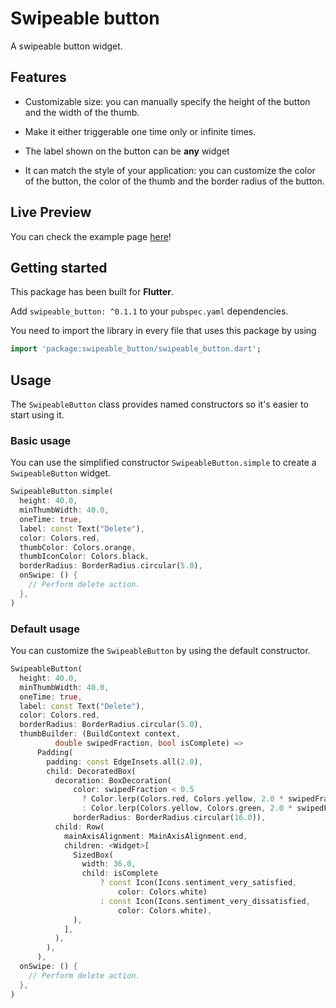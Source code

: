 # Swipeable button

A swipeable button widget.

## Features

- Customizable size: you can manually specify the height of the button and
the width of the thumb.

- Make it either triggerable one time only or infinite times.

- The label shown on the button can be **any** widget

- It can match the style of your application: you can customize the color
of the button, the color of the thumb and the border radius of the button.

## Live Preview

You can check the example page [here](https://dthach4.github.io/swipeable_button/)!

## Getting started

This package has been built for **Flutter**.

Add `swipeable_button: ^0.1.1` to your `pubspec.yaml` dependencies.

You need to import the library in every file that uses this package by using
```dart
import 'package:swipeable_button/swipeable_button.dart';
```

## Usage

The `SwipeableButton` class provides named constructors so it's easier to start
using it.

### Basic usage

You can use the simplified constructor `SwipeableButton.simple` to create a
`SwipeableButton` widget.

```dart
SwipeableButton.simple(
  height: 40.0,
  minThumbWidth: 40.0,
  oneTime: true,
  label: const Text("Delete"),
  color: Colors.red,
  thumbColor: Colors.orange,
  thumbIconColor: Colors.black,
  borderRadius: BorderRadius.circular(5.0),
  onSwipe: () {
    // Perform delete action.
  },
)
```

### Default usage

You can customize the `SwipeableButton` by using the default constructor.

```dart
SwipeableButton(
  height: 40.0,
  minThumbWidth: 40.0,
  oneTime: true,
  label: const Text("Delete"),
  color: Colors.red,
  borderRadius: BorderRadius.circular(5.0),
  thumbBuilder: (BuildContext context,
          double swipedFraction, bool isComplete) =>
      Padding(
        padding: const EdgeInsets.all(2.0),
        child: DecoratedBox(
          decoration: BoxDecoration(
              color: swipedFraction < 0.5
                ? Color.lerp(Colors.red, Colors.yellow, 2.0 * swipedFraction)
                : Color.lerp(Colors.yellow, Colors.green, 2.0 * swipedFraction - 1.0),
              borderRadius: BorderRadius.circular(16.0)),
          child: Row(
            mainAxisAlignment: MainAxisAlignment.end,
            children: <Widget>[
              SizedBox(
                width: 36.0,
                child: isComplete
                    ? const Icon(Icons.sentiment_very_satisfied,
                        color: Colors.white)
                    : const Icon(Icons.sentiment_very_dissatisfied,
                        color: Colors.white),
              ),
            ],
          ),
        ),
      ),
  onSwipe: () {
    // Perform delete action.
  },
)
```